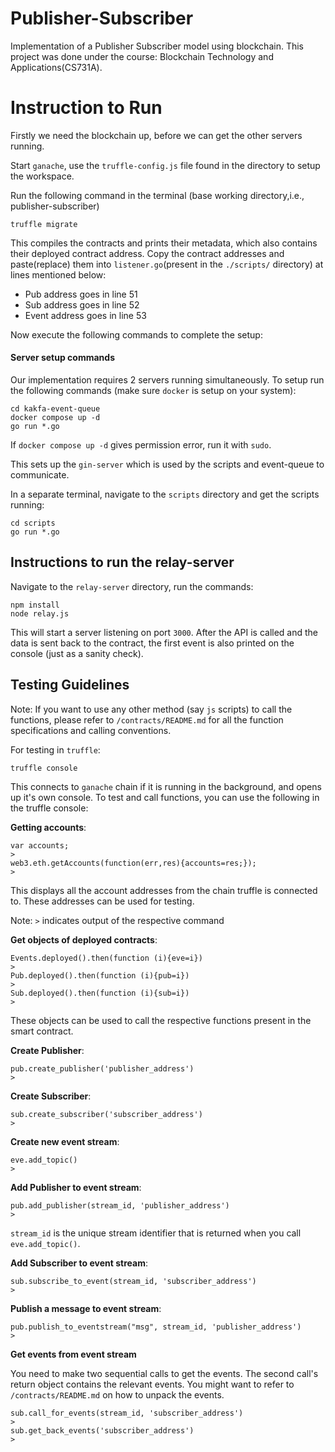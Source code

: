# Publisher-Subscriber
Implementation of a Publisher Subscriber model using blockchain. This project was done under the course: Blockchain Technology and Applications(CS731A).
# Instruction to Run
Firstly we need the blockchain up, before we can get the other servers running.

Start `ganache`, use the `truffle-config.js` file found in the directory to setup the workspace.

Run the following command in the terminal (base working directory,i.e., publisher-subscriber)
```
truffle migrate
```
This compiles the contracts and prints their metadata, which also contains their deployed contract address.
Copy the contract addresses and paste(replace) them into `listener.go`(present in the `./scripts/` directory) at lines mentioned below:
- Pub address goes in line 51
- Sub address goes in line 52
- Event address goes in line 53

Now execute the following commands to complete the setup:

#### Server setup commands
Our implementation requires 2 servers running simultaneously. To setup run the following commands (make sure `docker` is setup on your system): 

```
cd kakfa-event-queue
docker compose up -d
go run *.go
```
If `docker compose up -d` gives permission error, run it with `sudo`. 

This sets up the `gin-server` which is used by the scripts and event-queue to communicate.

In a separate terminal, navigate to the `scripts` directory and get the scripts running:
```
cd scripts
go run *.go
```


## Instructions to run the relay-server
Navigate to the `relay-server` directory, run the commands:

```
npm install
node relay.js
```

This will start a server listening on port `3000`. After the API is called and the data is sent back to the contract, the first event is also printed on the console (just as a sanity check). 

## Testing Guidelines

Note: If you want to use any other method (say `js` scripts) to call the functions, please refer to `/contracts/README.md` for all the function specifications and calling conventions.

For testing in `truffle`:

```
truffle console
```

This connects to `ganache` chain if it is running in the background, and opens up it's own console. To test and call functions, you can use the following in the truffle console:

**Getting accounts**:
```
var accounts;
> 
web3.eth.getAccounts(function(err,res){accounts=res;});
> 
```
This displays all the account addresses from the chain truffle is connected to. These addresses can be used for testing.

Note: `>` indicates output of the respective command

**Get objects of deployed contracts**:

```
Events.deployed().then(function (i){eve=i})
>
Pub.deployed().then(function (i){pub=i})
>
Sub.deployed().then(function (i){sub=i})
>
```
These objects can be used to call the respective functions present in the smart contract.

**Create Publisher**:

```
pub.create_publisher('publisher_address')
>
```
**Create Subscriber**:

```
sub.create_subscriber('subscriber_address')
>
```

**Create new event stream**:

```
eve.add_topic()
>
```

**Add Publisher to event stream**:

```
pub.add_publisher(stream_id, 'publisher_address')
>
```
`stream_id` is the unique stream identifier that is returned when you call `eve.add_topic()`. 

**Add Subscriber to event stream**:

```
sub.subscribe_to_event(stream_id, 'subscriber_address')
>
```

**Publish a message to event stream**:

```
pub.publish_to_eventstream("msg", stream_id, 'publisher_address')
>
```

**Get events from event stream**

You need to make two sequential calls to get the events. The second call's return object contains the relevant events. You might want to refer to `/contracts/README.md` on how to unpack the events.

```
sub.call_for_events(stream_id, 'subscriber_address')
>
sub.get_back_events('subscriber_address')
>
```

